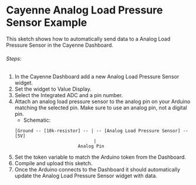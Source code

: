 # Cayenne Analog Load Pressure Sensor Example

This sketch shows how to automatically send data to a Analog Load Pressure Sensor in the Cayenne Dashboard.

###### Steps:
1. In the Cayenne Dashboard add a new Analog Load Pressure Sensor widget.
2. Set the widget to Value Display.
3. Select the Integrated ADC and a pin number.
4. Attach an analog load pressure sensor to the analog pin on your Arduino matching the selected pin.
   Make sure to use an analog pin, not a digital pin.
   * Schematic:
   ```
   [Ground -- [10k-resistor] -- | -- [Analog Load Pressure Sensor] -- [5V]
                                 |
                           Analog Pin
   ```
5. Set the token variable to match the Arduino token from the Dashboard.
6. Compile and upload this sketch.
7. Once the Arduino connects to the Dashboard it should automatically update the Analog Load Pressure Sensor widget with data.
